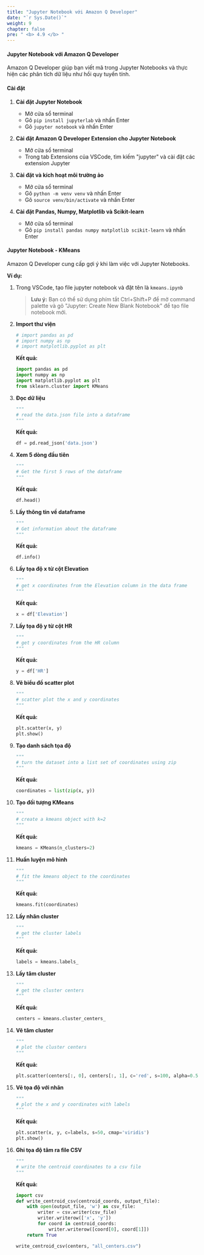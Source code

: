 ```yaml
---
title: "Jupyter Notebook với Amazon Q Developer"
date: "`r Sys.Date()`"
weight: 9
chapter: false
pre: " <b> 4.9 </b> "
---
```


#### Jupyter Notebook với Amazon Q Developer

Amazon Q Developer giúp bạn viết mã trong Jupyter Notebooks và thực hiện các phân tích dữ liệu như hồi quy tuyến tính.

#### Cài đặt

1. **Cài đặt Jupyter Notebook**
   - Mở cửa sổ terminal
   - Gõ `pip install jupyterlab` và nhấn Enter
   - Gõ `jupyter notebook` và nhấn Enter

2. **Cài đặt Amazon Q Developer Extension cho Jupyter Notebook**
   - Mở cửa sổ terminal
   - Trong tab Extensions của VSCode, tìm kiếm "jupyter" và cài đặt các extension Jupyter

3. **Cài đặt và kích hoạt môi trường ảo**
   - Mở cửa sổ terminal
   - Gõ `python -m venv venv` và nhấn Enter
   - Gõ `source venv/bin/activate` và nhấn Enter

4. **Cài đặt Pandas, Numpy, Matplotlib và Scikit-learn**
   - Mở cửa sổ terminal
   - Gõ `pip install pandas numpy matplotlib scikit-learn` và nhấn Enter

#### Jupyter Notebook - KMeans

Amazon Q Developer cung cấp gợi ý khi làm việc với Jupyter Notebooks.

**Ví dụ:**

1. Trong VSCode, tạo file jupyter notebook và đặt tên là `kmeans.ipynb`

   > **Lưu ý:** Bạn có thể sử dụng phím tắt Ctrl+Shift+P để mở command palette và gõ "Jupyter: Create New Blank Notebook" để tạo file notebook mới.

2. **Import thư viện**
   ```python
   # import pandas as pd
   # import numpy as np
   # import matplotlib.pyplot as plt
   ```

   **Kết quả:**
   ```python
   import pandas as pd
   import numpy as np
   import matplotlib.pyplot as plt
   from sklearn.cluster import KMeans
   ```

3. **Đọc dữ liệu**
   ```python
   """
   # read the data.json file into a dataframe
   """
   ```

   **Kết quả:**
   ```python
   df = pd.read_json('data.json')
   ```

4. **Xem 5 dòng đầu tiên**
   ```python
   """
   # Get the first 5 rows of the dataframe
   """
   ```

   **Kết quả:**
   ```python
   df.head()
   ```

5. **Lấy thông tin về dataframe**
   ```python
   """
   # Get information about the dataframe
   """
   ```

   **Kết quả:**
   ```python
   df.info()
   ```

6. **Lấy tọa độ x từ cột Elevation**
   ```python
   """
   # get x coordinates from the Elevation column in the data frame
   """
   ```

   **Kết quả:**
   ```python
   x = df['Elevation']
   ```

7. **Lấy tọa độ y từ cột HR**
   ```python
   """
   # get y coordinates from the HR column
   """
   ```

   **Kết quả:**
   ```python
   y = df['HR']
   ```

8. **Vẽ biểu đồ scatter plot**
   ```python
   """
   # scatter plot the x and y coordinates
   """
   ```

   **Kết quả:**
   ```python
   plt.scatter(x, y)
   plt.show()
   ```

9. **Tạo danh sách tọa độ**
   ```python
   """
   # turn the dataset into a list set of coordinates using zip
   """
   ```

   **Kết quả:**
   ```python
   coordinates = list(zip(x, y))
   ```

10. **Tạo đối tượng KMeans**
    ```python
    """
    # create a kmeans object with k=2
    """
    ```

    **Kết quả:**
    ```python
    kmeans = KMeans(n_clusters=2)
    ```

11. **Huấn luyện mô hình**
    ```python
    """
    # fit the kmeans object to the coordinates
    """
    ```

    **Kết quả:**
    ```python
    kmeans.fit(coordinates)
    ```

12. **Lấy nhãn cluster**
    ```python
    """
    # get the cluster labels
    """
    ```

    **Kết quả:**
    ```python
    labels = kmeans.labels_
    ```

13. **Lấy tâm cluster**
    ```python
    """
    # get the cluster centers
    """
    ```

    **Kết quả:**
    ```python
    centers = kmeans.cluster_centers_
    ```

14. **Vẽ tâm cluster**
    ```python
    """
    # plot the cluster centers
    """
    ```

    **Kết quả:**
    ```python
    plt.scatter(centers[:, 0], centers[:, 1], c='red', s=100, alpha=0.5)
    ```

15. **Vẽ tọa độ với nhãn**
    ```python
    """
    # plot the x and y coordinates with labels
    """
    ```

    **Kết quả:**
    ```python
    plt.scatter(x, y, c=labels, s=50, cmap='viridis')
    plt.show()
    ```

16. **Ghi tọa độ tâm ra file CSV**
    ```python
    """
    # write the centroid coordinates to a csv file
    """
    ```

    **Kết quả:**
    ```python
    import csv
    def write_centroid_csv(centroid_coords, output_file):
        with open(output_file, 'w') as csv_file:
            writer = csv.writer(csv_file)
            writer.writerow(['x', 'y'])
            for coord in centroid_coords:
                writer.writerow([coord[0], coord[1]])
        return True

    write_centroid_csv(centers, "all_centers.csv")
    ```